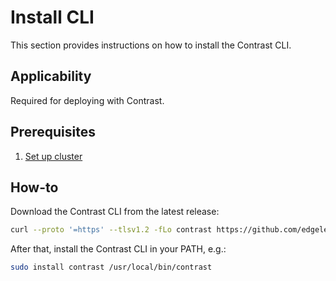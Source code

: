 # Install CLI

This section provides instructions on how to install the Contrast CLI.

## Applicability

Required for deploying with Contrast.

## Prerequisites

1. [Set up cluster](./cluster-setup/aks.md)

## How-to

Download the Contrast CLI from the latest release:

```bash
curl --proto '=https' --tlsv1.2 -fLo contrast https://github.com/edgelesssys/contrast/releases/latest/download/contrast
```

After that, install the Contrast CLI in your PATH, e.g.:

```bash
sudo install contrast /usr/local/bin/contrast
```
